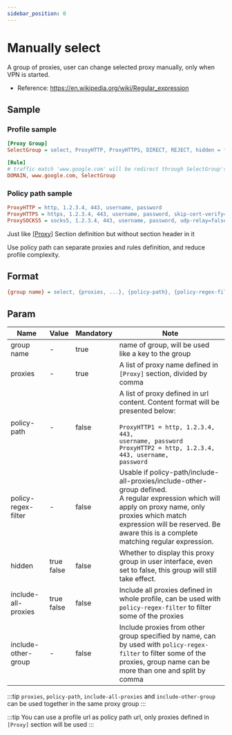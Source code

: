 ```yaml
---
sidebar_position: 0
---
```


# Manually select

A group of proxies, user can change selected proxy manually, only when VPN is started.

- Reference: https://en.wikipedia.org/wiki/Regular_expression

## Sample

### Profile sample

```ini
[Proxy Group]
SelectGroup = select, ProxyHTTP, ProxyHTTPS, DIRECT, REJECT, hidden = false

[Rule]
# traffic match 'www.google.com' will be redirect through SelectGroup's selected proxy
DOMAIN, www.google.com, SelectGroup
```

### Policy path sample

```ini
ProxyHTTP = http, 1.2.3.4, 443, username, password
ProxyHTTPS = https, 1.2.3.4, 443, username, password, skip-cert-verify=true, sni=www.google.com
ProxySOCKS5 = socks5, 1.2.3.4, 443, username, password, udp-relay=false
```

Just like [[Proxy]](/docs/profile-format/proxy) Section definition but without section header in it

Use policy path can separate proxies and rules definition, and reduce profile complexity.

## Format

```ini
{group name} = select, {proxies, ...}, {policy-path}, {policy-regex-filter}, hidden = {hidden}, include-all-proxies = {include-all-proxies}, include-other-group = "{include-other-group}"
```

## Param

| Name                | Value          | Mandatory | Note                                                                                                                                                                                                                                            |
|---------------------|----------------|-----------|-------------------------------------------------------------------------------------------------------------------------------------------------------------------------------------------------------------------------------------------------|
| group name          | -              | true      | name of group, will be used like a key to the group                                                                                                                                                                                             |
| proxies             | -              | true      | A list of proxy name defined in `[Proxy]` section, divided by comma                                                                                                                                                                             |
| policy-path         | -              | false     | A list of proxy defined in url content. Content format will be presented below:<br/><br/><code>ProxyHTTP1 = http, 1.2.3.4, 443, username, password<br/>ProxyHTTP2 = http, 1.2.3.4, 443, username, password</code>                               |
| policy-regex-filter | -              | false     | Usable if policy-path/include-all-proxies/include-other-group defined.<br/>A regular expression which will apply on proxy name, only proxies which match expression will be reserved.  Be aware this is a complete matching regular expression. |
| hidden              | true<br/>false | false     | Whether to display this proxy group in user interface, even set to false, this group will still take effect.                                                                                                                                    |
| include-all-proxies | true<br/>false | false     | Include all proxies defined in whole profile, can be used with `policy-regex-filter` to filter some of the proxies                                                                                                                              |
| include-other-group | -              | false     | Include proxies from other group specified by name, can by used with `policy-regex-filter` to filter some of the proxies, group name can be more than one and split by comma                                                                    |



:::tip
`proxies`, `policy-path`, `include-all-proxies` and `include-other-group` can be used together in the same proxy group
:::

:::tip
You can use a profile url as policy path url, only proxies defined in `[Proxy]` section will be used
:::
